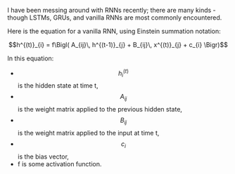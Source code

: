 I have been messing around with RNNs recently; there are many kinds - 
though LSTMs, GRUs, and vanilla RNNs are most commonly encountered.

Here is the equation for a vanilla RNN, using Einstein summation notation:


$$h^{(t)}_{i} = f\Bigl( A_{ij}\, h^{(t-1)}_{j} + B_{ij}\, x^{(t)}_{j} + c_{i} \Bigr)$$


In this equation:
- $$h^{(t)}_{i}$$ is the hidden state at time t,
- $$A_{ij}$$ is the weight matrix applied to the previous hidden state,
- $$B_{ij}$$ is the weight matrix applied to the input at time t,
- $$c_{i}$$ is the bias vector,
- f is some activation function.
